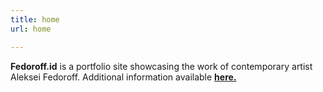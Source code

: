 ```yaml
---
title: home
url: home

---
```



**Fedoroff.id**  is a portfolio site showcasing the work of contemporary artist Aleksei Fedoroff. Additional information available [**here.**](/about)
